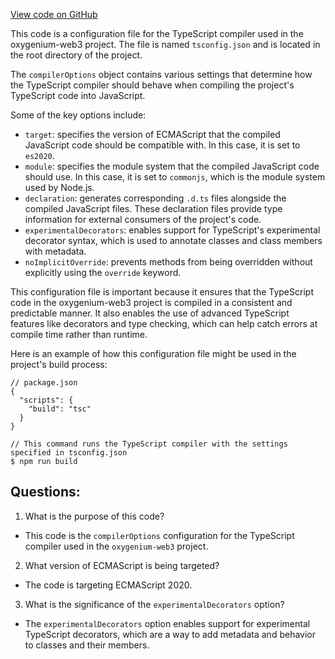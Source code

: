 [View code on GitHub](https://github.com/oxygenium-network/oxygenium-web3/tsconfig.json)

This code is a configuration file for the TypeScript compiler used in the oxygenium-web3 project. The file is named `tsconfig.json` and is located in the root directory of the project. 

The `compilerOptions` object contains various settings that determine how the TypeScript compiler should behave when compiling the project's TypeScript code into JavaScript. 

Some of the key options include:
- `target`: specifies the version of ECMAScript that the compiled JavaScript code should be compatible with. In this case, it is set to `es2020`.
- `module`: specifies the module system that the compiled JavaScript code should use. In this case, it is set to `commonjs`, which is the module system used by Node.js.
- `declaration`: generates corresponding `.d.ts` files alongside the compiled JavaScript files. These declaration files provide type information for external consumers of the project's code.
- `experimentalDecorators`: enables support for TypeScript's experimental decorator syntax, which is used to annotate classes and class members with metadata.
- `noImplicitOverride`: prevents methods from being overridden without explicitly using the `override` keyword.

This configuration file is important because it ensures that the TypeScript code in the oxygenium-web3 project is compiled in a consistent and predictable manner. It also enables the use of advanced TypeScript features like decorators and type checking, which can help catch errors at compile time rather than runtime.

Here is an example of how this configuration file might be used in the project's build process:

```
// package.json
{
  "scripts": {
    "build": "tsc"
  }
}

// This command runs the TypeScript compiler with the settings specified in tsconfig.json
$ npm run build
```
## Questions: 
 1. What is the purpose of this code?
- This code is the `compilerOptions` configuration for the TypeScript compiler used in the `oxygenium-web3` project.

2. What version of ECMAScript is being targeted?
- The code is targeting ECMAScript 2020.

3. What is the significance of the `experimentalDecorators` option?
- The `experimentalDecorators` option enables support for experimental TypeScript decorators, which are a way to add metadata and behavior to classes and their members.